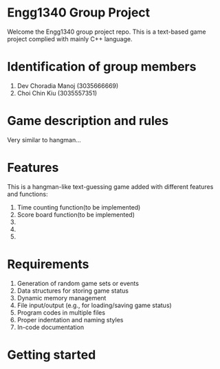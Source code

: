# Engg1340 Group Project
Welcome the Engg1340 group project repo. This is a text-based game project complied with mainly C++ language.

# Identification of group members
1. Dev Choradia Manoj (3035666669)
2. Choi Chin Kiu (3035557351)

# Game description and rules

Very similar to hangman...

# Features 

This is a hangman-like text-guessing game added with different features and functions:
1. Time counting function(to be implemented)
2. Score board function(to be implemented)
3. 
4. 
5.


# Requirements 
1. Generation of random game sets or events
2. Data structures for storing game status
3. Dynamic memory management
4. File input/output (e.g., for loading/saving game status)
5. Program codes in multiple files
6. Proper indentation and naming styles
7. In-code documentation

# Getting started



